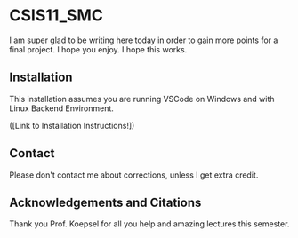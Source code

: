 # CSIS11_SMC

I am super glad to be writing here today in order to gain more points for a final project. I hope you enjoy. I hope this works.

## Installation

This installation assumes you are running VSCode on Windows and with Linux Backend Environment.

([Link to Installation Instructions!])

## Contact

Please don't contact me about corrections, unless I get extra credit. 

## Acknowledgements and Citations

Thank you Prof. Koepsel for all you help and amazing lectures this semester. 